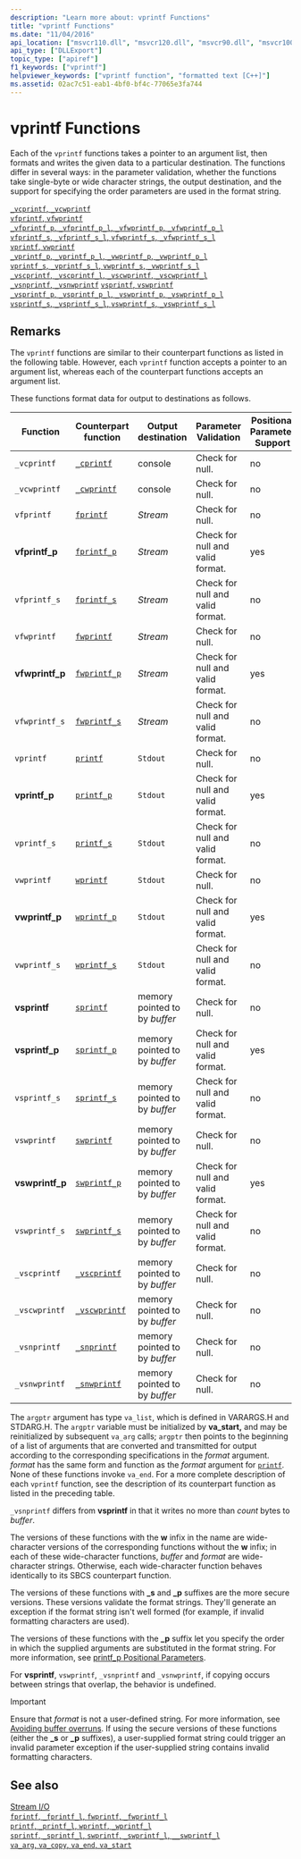 ```yaml
---
description: "Learn more about: vprintf Functions"
title: "vprintf Functions"
ms.date: "11/04/2016"
api_location: ["msvcr110.dll", "msvcr120.dll", "msvcr90.dll", "msvcr100.dll", "msvcr110_clr0400.dll", "msvcr80.dll"]
api_type: ["DLLExport"]
topic_type: ["apiref"]
f1_keywords: ["vprintf"]
helpviewer_keywords: ["vprintf function", "formatted text [C++]"]
ms.assetid: 02ac7c51-eab1-4bf0-bf4c-77065e3fa744
---
```

# vprintf Functions

Each of the `vprintf` functions takes a pointer to an argument list, then formats and writes the given data to a particular destination. The functions differ in several ways: in the parameter validation, whether the functions take single-byte or wide character strings, the output destination, and the support for specifying the order parameters are used in the format string.

[`_vcprintf`, `_vcwprintf`](./reference/vcprintf-vcprintf-l-vcwprintf-vcwprintf-l.md)\
[`vfprintf`, `vfwprintf`](./reference/vfprintf-vfprintf-l-vfwprintf-vfwprintf-l.md)\
[`_vfprintf_p`, `_vfprintf_p_l`, `_vfwprintf_p`, `_vfwprintf_p_l`](./reference/vfprintf-p-vfprintf-p-l-vfwprintf-p-vfwprintf-p-l.md)\
[`vfprintf_s`, `_vfprintf_s_l`, `vfwprintf_s`, `_vfwprintf_s_l`](./reference/vfprintf-s-vfprintf-s-l-vfwprintf-s-vfwprintf-s-l.md)\
[`vprintf`, `vwprintf`](./reference/vprintf-vprintf-l-vwprintf-vwprintf-l.md)\
[`_vprintf_p`, `_vprintf_p_l`, `_vwprintf_p`, `_vwprintf_p_l`](./reference/vprintf-p-vprintf-p-l-vwprintf-p-vwprintf-p-l.md)\
[`vprintf_s`, `_vprintf_s_l`, `vwprintf_s`, `_vwprintf_s_l`](./reference/vprintf-s-vprintf-s-l-vwprintf-s-vwprintf-s-l.md)\
[`_vscprintf`, `_vscprintf_l`, `_vscwprintf`, `_vscwprintf_l`](./reference/vscprintf-vscprintf-l-vscwprintf-vscwprintf-l.md)\
[`_vsnprintf`, `_vsnwprintf`](./reference/vsnprintf-vsnprintf-vsnprintf-l-vsnwprintf-vsnwprintf-l.md)
[`vsprintf`, `vswprintf`](./reference/vsprintf-vsprintf-l-vswprintf-vswprintf-l-vswprintf-l.md)\
[`_vsprintf_p`, `_vsprintf_p_l`, `_vswprintf_p`, `_vswprintf_p_l`](./reference/vsprintf-p-vsprintf-p-l-vswprintf-p-vswprintf-p-l.md)\
[`vsprintf_s`, `_vsprintf_s_l`, `vswprintf_s`, `_vswprintf_s_l`](./reference/vsprintf-s-vsprintf-s-l-vswprintf-s-vswprintf-s-l.md)

## Remarks

The `vprintf` functions are similar to their counterpart functions as listed in the following table. However, each `vprintf` function accepts a pointer to an argument list, whereas each of the counterpart functions accepts an argument list.

These functions format data for output to destinations as follows.

|Function|Counterpart function|Output destination|Parameter Validation|Positional Parameter Support|
|--------------|--------------------------|------------------------|--------------------------|----------------------------------|
|`_vcprintf`|[`_cprintf`](./reference/cprintf-cprintf-l-cwprintf-cwprintf-l.md)|console|Check for null.|no|
|`_vcwprintf`|[`_cwprintf`](./reference/cprintf-cprintf-l-cwprintf-cwprintf-l.md)|console|Check for null.|no|
|`vfprintf`|[`fprintf`](./reference/fprintf-fprintf-l-fwprintf-fwprintf-l.md)|*Stream*|Check for null.|no|
|**vfprintf_p**|[`fprintf_p`](./reference/fprintf-p-fprintf-p-l-fwprintf-p-fwprintf-p-l.md)|*Stream*|Check for null and valid format.|yes|
|`vfprintf_s`|[`fprintf_s`](./reference/fprintf-s-fprintf-s-l-fwprintf-s-fwprintf-s-l.md)|*Stream*|Check for null and valid format.|no|
|`vfwprintf`|[`fwprintf`](./reference/fprintf-fprintf-l-fwprintf-fwprintf-l.md)|*Stream*|Check for null.|no|
|**vfwprintf_p**|[`fwprintf_p`](./reference/fprintf-p-fprintf-p-l-fwprintf-p-fwprintf-p-l.md)|*Stream*|Check for null and valid format.|yes|
|`vfwprintf_s`|[`fwprintf_s`](./reference/fprintf-s-fprintf-s-l-fwprintf-s-fwprintf-s-l.md)|*Stream*|Check for null and valid format.|no|
|`vprintf`|[`printf`](./reference/printf-printf-l-wprintf-wprintf-l.md)|`Stdout`|Check for null.|no|
|**vprintf_p**|[`printf_p`](./reference/printf-p-printf-p-l-wprintf-p-wprintf-p-l.md)|`Stdout`|Check for null and valid format.|yes|
|`vprintf_s`|[`printf_s`](./reference/printf-s-printf-s-l-wprintf-s-wprintf-s-l.md)|`Stdout`|Check for null and valid format.|no|
|`vwprintf`|[`wprintf`](./reference/printf-printf-l-wprintf-wprintf-l.md)|`Stdout`|Check for null.|no|
|**vwprintf_p**|[`wprintf_p`](./reference/printf-p-printf-p-l-wprintf-p-wprintf-p-l.md)|`Stdout`|Check for null and valid format.|yes|
|`vwprintf_s`|[`wprintf_s`](./reference/printf-s-printf-s-l-wprintf-s-wprintf-s-l.md)|`Stdout`|Check for null and valid format.|no|
|**vsprintf**|[`sprintf`](./reference/sprintf-sprintf-l-swprintf-swprintf-l-swprintf-l.md)|memory pointed to by *buffer*|Check for null.|no|
|**vsprintf_p**|[`sprintf_p`](./reference/sprintf-p-sprintf-p-l-swprintf-p-swprintf-p-l.md)|memory pointed to by *buffer*|Check for null and valid format.|yes|
|`vsprintf_s`|[`sprintf_s`](./reference/sprintf-s-sprintf-s-l-swprintf-s-swprintf-s-l.md)|memory pointed to by *buffer*|Check for null and valid format.|no|
|`vswprintf`|[`swprintf`](./reference/sprintf-sprintf-l-swprintf-swprintf-l-swprintf-l.md)|memory pointed to by *buffer*|Check for null.|no|
|**vswprintf_p**|[`swprintf_p`](./reference/sprintf-p-sprintf-p-l-swprintf-p-swprintf-p-l.md)|memory pointed to by *buffer*|Check for null and valid format.|yes|
|`vswprintf_s`|[`swprintf_s`](./reference/sprintf-s-sprintf-s-l-swprintf-s-swprintf-s-l.md)|memory pointed to by *buffer*|Check for null and valid format.|no|
|`_vscprintf`|[`_vscprintf`](./reference/vscprintf-vscprintf-l-vscwprintf-vscwprintf-l.md)|memory pointed to by *buffer*|Check for null.|no|
|`_vscwprintf`|[`_vscwprintf`](./reference/vscprintf-vscprintf-l-vscwprintf-vscwprintf-l.md)|memory pointed to by *buffer*|Check for null.|no|
|`_vsnprintf`|[`_snprintf`](./reference/snprintf-snprintf-snprintf-l-snwprintf-snwprintf-l.md)|memory pointed to by *buffer*|Check for null.|no|
|`_vsnwprintf`|[`_snwprintf`](./reference/snprintf-snprintf-snprintf-l-snwprintf-snwprintf-l.md)|memory pointed to by *buffer*|Check for null.|no|

The `argptr` argument has type `va_list`, which is defined in VARARGS.H and STDARG.H. The `argptr` variable must be initialized by **va_start,** and may be reinitialized by subsequent `va_arg` calls; `argptr` then points to the beginning of a list of arguments that are converted and transmitted for output according to the corresponding specifications in the *format* argument. *format* has the same form and function as the *format* argument for [`printf`](./reference/printf-printf-l-wprintf-wprintf-l.md). None of these functions invoke `va_end`. For a more complete description of each `vprintf` function, see the description of its counterpart function as listed in the preceding table.

`_vsnprintf` differs from **vsprintf** in that it writes no more than *count* bytes to *buffer*.

The versions of these functions with the **w** infix in the name are wide-character versions of the corresponding functions without the **w** infix; in each of these wide-character functions, *buffer* and *format* are wide-character strings. Otherwise, each wide-character function behaves identically to its SBCS counterpart function.

The versions of these functions with **_s** and **_p** suffixes are the more secure versions. These versions validate the format strings. They'll generate an exception if the format string isn't well formed (for example, if invalid formatting characters are used).

The versions of these functions with the **_p** suffix let you specify the order in which the supplied arguments are substituted in the format string. For more information, see [printf_p Positional Parameters](./printf-p-positional-parameters.md).

For **vsprintf**, `vswprintf`, `_vsnprintf` and `_vsnwprintf`, if copying occurs between strings that overlap, the behavior is undefined.

> [!IMPORTANT]
> Ensure that *format* is not a user-defined string. For more information, see [Avoiding buffer overruns](/windows/win32/SecBP/avoiding-buffer-overruns). If using the secure versions of these functions (either the **_s** or **_p** suffixes), a user-supplied format string could trigger an invalid parameter exception if the user-supplied string contains invalid formatting characters.

## See also

[Stream I/O](./stream-i-o.md)\
[`fprintf`, `_fprintf_l`, `fwprintf`, `_fwprintf_l`](./reference/fprintf-fprintf-l-fwprintf-fwprintf-l.md)\
[`printf`, `_printf_l`, `wprintf`, `_wprintf_l`](./reference/printf-printf-l-wprintf-wprintf-l.md)\
[`sprintf`, `_sprintf_l`, `swprintf`, `_swprintf_l`, `__swprintf_l`](./reference/sprintf-sprintf-l-swprintf-swprintf-l-swprintf-l.md)\
[`va_arg`, `va_copy`, `va_end`, `va_start`](./reference/va-arg-va-copy-va-end-va-start.md)
